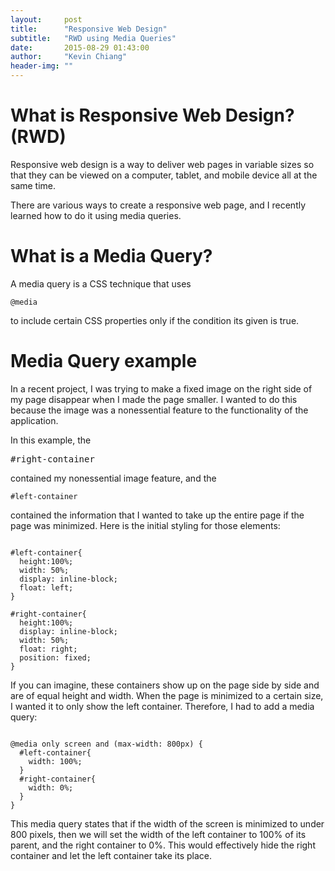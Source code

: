 ```yaml
---
layout:     post
title:      "Responsive Web Design"
subtitle:   "RWD using Media Queries"
date:       2015-08-29 01:43:00
author:     "Kevin Chiang"
header-img: ""
---
```


<h1>What is Responsive Web Design? (RWD)</h1>
<p>Responsive web design is a way to deliver web pages in variable sizes
so that they can be viewed on a computer, tablet, and mobile device all at the same time.</p>
<p>There are various ways to create a responsive web page, and I recently learned how to 
do it using media queries.</p>

<h1>What is a Media Query?</h1>
<p>A media query is a CSS technique that uses <pre><code>@media</code></pre> to
include certain CSS properties only if the condition its given is true.</p>

<h1>Media Query example</h1>
<p>In a recent project, I was trying to make a fixed image on the right side
of my page disappear when I made the page smaller. I wanted to do this
because the image was a nonessential feature to the functionality of the application.</p>

<p>In this example, the <pre>#right-container</pre> contained my
nonessential image feature, and the <pre><code>#left-container</code></pre>
contained the information that I wanted to take up the entire page if the
page was minimized. Here is the initial styling for those elements:</p>

<pre><code>
#left-container{
  height:100%;
  width: 50%;
  display: inline-block;
  float: left;
}

#right-container{
  height:100%;
  display: inline-block;
  width: 50%;
  float: right;
  position: fixed;
}
</code></pre>

<p>If you can imagine, these containers show up on the page side by side
and are of equal height and width. When the page is minimized to a 
certain size, I wanted it to only show the left container. Therefore, I
had to add a media query:</p>

<pre><code>
@media only screen and (max-width: 800px) {
  #left-container{
    width: 100%;
  }
  #right-container{
    width: 0%;
  }
}
</code></pre>

<p>This media query states that if the width of the screen is
minimized to under 800 pixels, then we will set the width of the left
container to 100% of its parent, and the right container to 0%. This
would effectively hide the right container and let the left
container take its place.</p>
